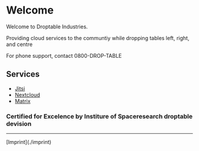 # Welcome

Welcome to Droptable Industries.


Providing cloud services to the communtiy while dropping tables left, right, and centre

For phone support, contact 0800-DROP-TABLE

## Services

 - [Jitsi](https://jitsi.droptable.industries)
 - [Nextcloud](https://cloud.droptable.industries)
 - [Matrix](https://matrix.droptable.industries)

### Certified for Excelence by Institure of Spaceresearch droptable devision
<hr>
[Imprint](./imprint)
